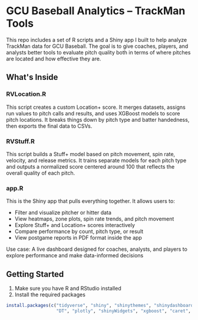 # GCU Baseball Analytics – TrackMan Tools

This repo includes a set of R scripts and a Shiny app I built to help analyze TrackMan data for GCU Baseball. 
The goal is to give coaches, players, and analysts better tools to evaluate pitch quality both in terms of where pitches are located and how effective they are.

## What's Inside

### RVLocation.R
This script creates a custom Location+ score. It merges datasets, assigns run values to pitch calls and results, and uses XGBoost models to score pitch locations. 
It breaks things down by pitch type and batter handedness, then exports the final data to CSVs.


### RVStuff.R
This script builds a Stuff+ model based on pitch movement, spin rate, velocity, and release metrics. 
It trains separate models for each pitch type and outputs a normalized score centered around 100 that reflects the overall quality of each pitch.


### app.R
This is the Shiny app that pulls everything together. It allows users to:
- Filter and visualize pitcher or hitter data
- View heatmaps, zone plots, spin rate trends, and pitch movement
- Explore Stuff+ and Location+ scores interactively
- Compare performance by count, pitch type, or result
- View postgame reports in PDF format inside the app

Use case: A live dashboard designed for coaches, analysts, and players to explore performance and make data-informed decisions

## Getting Started

1. Make sure you have R and RStudio installed
2. Install the required packages

```r
install.packages(c("tidyverse", "shiny", "shinythemes", "shinydashboard", 
                   "DT", "plotly", "shinyWidgets", "xgboost", "caret", "pROC"))
